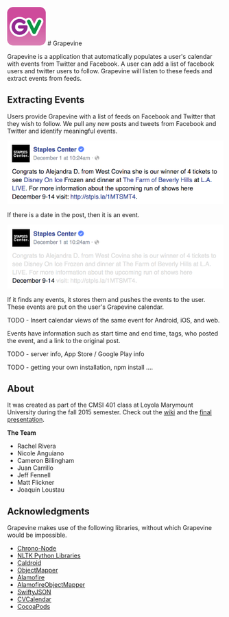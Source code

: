 <img src="https://github.com/lmucs/grapevine/blob/master/images/grapevine.PNG?raw=true" width=90 height=90>
# Grapevine


Grapevine is a application that automatically populates a user's calendar with events from Twitter and Facebook. A user can add a list of facebook users and twitter users to follow. Grapevine will listen to these feeds and extract events from feeds.

## Extracting Events
Users provide Grapevine with a list of feeds on Facebook and Twitter that they wish to follow. We pull any new posts and tweets from Facebook and Twitter and identify meaningful events.

<img src="https://github.com/lmucs/grapevine/blob/master/images/frozen-fb-post-cropped.png">

 If there is a date in the post, then it is an event.
 
 <img src="https://github.com/lmucs/grapevine/blob/master/images/frozen-fb-post-faded-cropped.png">


If it finds any events, it stores them and pushes the events to the user. These events are put on the user's Grapevine calendar.

TODO - Insert calendar views of the same event for Android, iOS, and web.

Events have information such as start time and end time, tags, who posted the event, and a link to the original post.




TODO - server info, App Store / Google Play info

TODO - getting your own installation, npm install ....

## About

It was created as part of the CMSI 401 class at Loyola Marymount University during the fall 2015 semester. Check out the [wiki](https://github.com/lmucs/grapevine/wiki) and the [final presentation](http://rtoal.github.io/cmsi401-fall2015-presentation/#/18).

**The Team**

* Rachel Rivera
* Nicole Anguiano
* Cameron Billingham
* Juan Carrillo
* Jeff Fennell
* Matt Flickner
* Joaquín Loustau

## Acknowledgments
Grapevine makes use of the following libraries, without which Grapevine would be impossible.
* [Chrono-Node](https://github.com/wanasit/chrono)
* [NLTK Python Libraries](http://www.nltk.org/)
* [Caldroid](https://github.com/roomorama/Caldroid)
* [ObjectMapper](https://github.com/Hearst-DD/ObjectMapper)
* [Alamofire](https://github.com/Alamofire/Alamofire)
* [AlamofireObjectMapper](https://github.com/tristanhimmelman/AlamofireObjectMapper)
* [SwiftyJSON](https://github.com/SwiftyJSON/SwiftyJSON)
* [CVCalendar](https://github.com/Mozharovsky/CVCalendar)
* [CocoaPods](https://cocoapods.org/)
